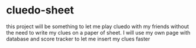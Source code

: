 # cluedo-sheet
this project will be something to let me play cluedo with my friends without the need to write my clues on a paper of sheet. I will use my own page with database and score tracker to let me insert my clues faster